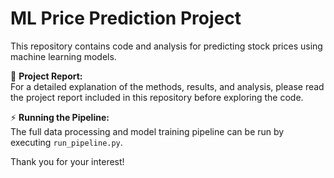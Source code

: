# ML Price Prediction Project

This repository contains code and analysis for predicting stock prices using machine learning models.  

📄 **Project Report:**  
For a detailed explanation of the methods, results, and analysis, please read the project report included in this repository before exploring the code.  

⚡ **Running the Pipeline:**  
The full data processing and model training pipeline can be run by executing `run_pipeline.py`.

Thank you for your interest!

